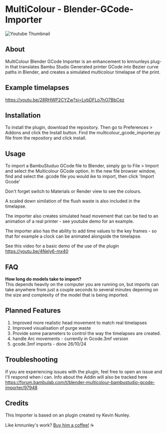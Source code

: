# MultiColour - Blender-GCode-Importer

![Youtube Thumbnail](/images/YoutubeThumbnail.png)


## About

MultiColour Blender GCode Importer is an enhancement to kmnunleys  plug-in that translates Bambu Studio Generated printer GCode into Bezier curve paths in Blender, and creates a simulated multicolour timelapse of the print.

## Example timelapses
https://youtu.be/28RHWP2CYZw?si=LybDFLo7hO7BbCez


## Installation
To install the plugin, download the repository. Then go to Preferences > Addons and click the Install button. Find the multicolour_gcode_importer.py file from the repository and click install.

## Usage
To import a BambuStuduo GCode file to Blender, simply go to File > Import and select the Multicolour GCode option. In the new file browser window, find and select the .gcode file you would ike to import, then click 'Import Gcode'

Don't forget switch to Materials or Render view to see the colours.

A scaled down similation of the flush waste is also included in the timelapse.

The importer also creates simulated head movement that can be tied to an animation of a real printer - see youtube demo for an example.

The importer also has the ability to add time values to the key frames - so that for example a clock can be animated alongside the timelapse.

See this video for a basic demo of the use of the plugin   https://youtu.be/4Nely6-mx40

## FAQ
**How long do models take to import?**<br>
This depends heavily on the computer you are running on, but imports can take anywhere from just a couple seconds to several minutes depening on the size and complexity of the model that is being imported.



## Planned Features
1. Improved more realistic head movement to match real timelapses
2. Improved visualisation of purge waste
3. Provide some parameters to control the way the timelapses are created.
4. handle Arc movements  - currently in Gcode.3mf version
5. gcode.3mf imports - done 26/10/24

## Troubleshooting
If you are experiencing issues with the plugin, feel free to open an issue and I'll respond when i can.
Info about the Addin will also be tracked here
https://forum.bambulab.com/t/blender-multicolour-bambustudio-gcode-importer/97948 


## Credits

This Importer is based on an plugin created ny Kevin Nunley.

Like kmnunley's work?
[Buy him a coffee!](https://www.buymeacoffee.com/kmnunley) :coffee:
